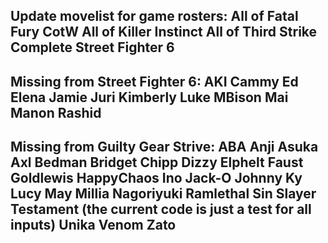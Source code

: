 Update movelist for game rosters:
All of Fatal Fury CotW 
All of Killer Instinct 
All of Third Strike
Complete Street Fighter 6
-----------------------------------

Missing from Street Fighter 6:
AKI
Cammy
Ed
Elena
Jamie
Juri
Kimberly
Luke
MBison
Mai
Manon
Rashid
-----------------------------------

Missing from Guilty Gear Strive:
ABA 
Anji 
Asuka 
Axl 
Bedman
Bridget
Chipp
Dizzy
Elphelt
Faust
Goldlewis
HappyChaos
Ino
Jack-O
Johnny
Ky
Lucy
May
Millia
Nagoriyuki
Ramlethal
Sin
Slayer
Testament (the current code is just a test for all inputs)
Unika
Venom
Zato
-----------------------------------


